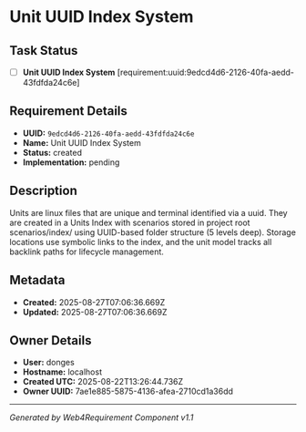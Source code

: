# Unit UUID Index System

## Task Status
- [ ] **Unit UUID Index System** [requirement:uuid:9edcd4d6-2126-40fa-aedd-43fdfda24c6e]

## Requirement Details

- **UUID:** `9edcd4d6-2126-40fa-aedd-43fdfda24c6e`
- **Name:** Unit UUID Index System
- **Status:** created
- **Implementation:** pending

## Description

Units are linux files that are unique and terminal identified via a uuid. They are created in a Units Index with scenarios stored in project root scenarios/index/ using UUID-based folder structure (5 levels deep). Storage locations use symbolic links to the index, and the unit model tracks all backlink paths for lifecycle management.

## Metadata

- **Created:** 2025-08-27T07:06:36.669Z
- **Updated:** 2025-08-27T07:06:36.669Z

## Owner Details

- **User:** donges
- **Hostname:** localhost
- **Created UTC:** 2025-08-22T13:26:44.736Z
- **Owner UUID:** 7ae1e885-5875-4136-afea-2710cd1a36dd

---

*Generated by Web4Requirement Component v1.1*